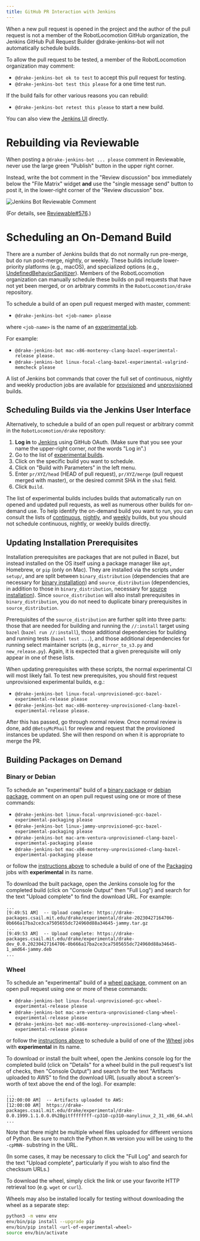 ```yaml
---
title: GitHub PR Interaction with Jenkins
---
```


When a new pull request is opened in the project and the author of the pull
request is not a member of the RobotLocomotion GitHub organization, the Jenkins
GitHub Pull Request Builder @drake-jenkins-bot will not automatically schedule
builds.

To allow the pull request to be tested, a member of the RobotLocomotion
organization may comment:

* ``@drake-jenkins-bot ok to test`` to accept this pull request for testing.
* ``@drake-jenkins-bot test this please`` for a one time test run.

If the build fails for other various reasons you can rebuild:

* ``@drake-jenkins-bot retest this please`` to start a new build.

You can also view the [Jenkins UI](https://drake-jenkins.csail.mit.edu/)
directly.

# Rebuilding via Reviewable

When posting a ``@drake-jenkins-bot ... please`` comment in Reviewable,
never use the large green "Publish" button in the upper right corner.

Instead, write the bot comment in the "Review discussion" box immediately below
the "File Matrix" widget **and** use the "single message send" button to post
it, in the lower-right corner of the "Review discussion" box.

![Jenkins Bot Reviewable Comment](/images/jenkins_bot_reviewable_comment.png)

(For details, see
[Reviewable#576](https://github.com/Reviewable/Reviewable/issues/576).)

# Scheduling an On-Demand Build

There are a number of Jenkins builds that do not normally run pre-merge, but do
run post-merge, nightly, or weekly. These builds include lower-priority
platforms (e.g., macOS), and specialized options (e.g.,
[UndefinedBehaviorSanitizer](https://releases.llvm.org/6.0.0/tools/clang/docs/UndefinedBehaviorSanitizer.html)).
Members of the RobotLocomotion organization can manually schedule these builds
on pull requests that have not yet been merged, or on arbitrary commits in the
``RobotLocomotion/drake`` repository.

To schedule a build of an open pull request merged with master, comment:

* ``@drake-jenkins-bot <job-name> please``

where ``<job-name>`` is the name of an
[experimental job](https://drake-jenkins.csail.mit.edu/view/Experimental/).

For example:

* ``@drake-jenkins-bot mac-x86-monterey-clang-bazel-experimental-release please.``
* ``@drake-jenkins-bot linux-focal-clang-bazel-experimental-valgrind-memcheck please``

A list of Jenkins bot commands that cover the full set of continuous, nightly
and weekly production jobs are available for
[provisioned](https://github.com/RobotLocomotion/drake/blob/jenkins-jobs-experimental/request-jobs-provisioned.txt)
and
[unprovisioned](https://github.com/RobotLocomotion/drake/blob/jenkins-jobs-experimental/request-jobs-unprovisioned.txt)
builds.

## Scheduling Builds via the Jenkins User Interface

Alternatively, to schedule a build of an open pull request or arbitrary commit
in the ``RobotLocomotion/drake`` repository:

1. **Log in** to [Jenkins](https://drake-jenkins.csail.mit.edu/) using GitHub OAuth.
   (Make sure that you see your name the upper-right corner, *not* the words "Log in".)
2. Go to the list of [experimental builds](https://drake-jenkins.csail.mit.edu/view/Experimental/).
3. Click on the specific build you want to schedule.
4. Click on "Build with Parameters" in the left menu.
5. Enter ``pr/XYZ/head`` (HEAD of pull request), ``pr/XYZ/merge`` (pull request
   merged with master), or the desired commit SHA in the ``sha1`` field.
6. Click ``Build``.

The list of experimental builds includes builds that automatically run on opened
and updated pull requests, as well as numerous other builds for on-demand use.
To help identify the on-demand build you want to run, you can consult the lists
of [continuous](https://drake-jenkins.csail.mit.edu/view/Continuous/),
[nightly](https://drake-jenkins.csail.mit.edu/view/Nightly/), and
[weekly](https://drake-jenkins.csail.mit.edu/view/Weekly/) builds,
but you should not schedule continuous, nightly, or weekly builds directly.

## Updating Installation Prerequisites

Installation prerequisites are packages that are not pulled in Bazel, but
instead installed on the OS itself using a package manager like ``apt``,
Homebrew, or ``pip`` (only on Mac). They are installed via the scripts under
``setup/``, and are split between ``binary_distribution`` (dependencies that
are necessary for [binary installation](/installation.html)) and
``source_distribution`` (dependencies, in addition to those in
``binary_distribution``, necessary for
[source installation](/from_source.html)). Since
``source_distribution`` will also install prerequisites in
``binary_distribution``, you do not need to duplicate binary prerequisites in
``source_distribution``.

Prerequisites of the ``source_distribution`` are further split into three
parts: those that are needed for building and running the ``//:install`` target
using ``bazel`` (``bazel run //:install``), those additional dependencies for
building and running tests (``bazel test ...``), and those additional
dependencies for running select maintainer scripts (e.g., ``mirror_to_s3.py``
and ``new_release.py``). Again, it is expected that a given prerequisite will
only appear in one of these lists.

When updating prerequisites with these scripts, the normal experimental CI will
most likely fail. To test new prerequisites, you should first request
unprovisioned experimental builds, e.g.:

* ``@drake-jenkins-bot linux-focal-unprovisioned-gcc-bazel-experimental-release please``
* ``@drake-jenkins-bot mac-x86-monterey-unprovisioned-clang-bazel-experimental-release please.``

After this has passed, go through normal review. Once normal review is done,
add `@BetsyMcPhail` for review and request that the provisioned instances be
updated. She will then respond on when it is appropriate to merge the PR.

## Building Packages on Demand

### Binary or Debian

To schedule an "experimental" build of a [binary package](/from_binary.html)
or [debian package](/apt.html), comment on an open pull request using one or
more of these commands:

* ``@drake-jenkins-bot linux-focal-unprovisioned-gcc-bazel-experimental-packaging please``
* ``@drake-jenkins-bot linux-jammy-unprovisioned-gcc-bazel-experimental-packaging please``
* ``@drake-jenkins-bot mac-arm-ventura-unprovisioned-clang-bazel-experimental-packaging please``
* ``@drake-jenkins-bot mac-x86-monterey-unprovisioned-clang-bazel-experimental-packaging please``

or follow the [instructions above](#scheduling-builds-via-the-jenkins-user-interface)
to schedule a build of one of the [Packaging](https://drake-jenkins.csail.mit.edu/view/Packaging/)
jobs with **experimental** in its name.

To download the built package, open the Jenkins console log for the completed
build (click on "Console Output" then "Full Log") and search for the text
"Upload complete" to find the download URL.  For example:

```
...
[9:49:51 AM]  -- Upload complete: https://drake-packages.csail.mit.edu/drake/experimental/drake-20230427164706-0b666a17ba2ce3ca7505655dc724960d88a34645-jammy.tar.gz
...
[9:49:53 AM]  -- Upload complete: https://drake-packages.csail.mit.edu/drake/experimental/drake-dev_0.0.20230427164706-0b666a17ba2ce3ca7505655dc724960d88a34645-1_amd64-jammy.deb
...
```

### Wheel

To schedule an "experimental" build of a [wheel package](/pip.html),
comment on an open pull request using one or more of these commands:

* ``@drake-jenkins-bot linux-focal-unprovisioned-gcc-wheel-experimental-release please``
* ``@drake-jenkins-bot mac-arm-ventura-unprovisioned-clang-wheel-experimental-release please``
* ``@drake-jenkins-bot mac-x86-monterey-unprovisioned-clang-wheel-experimental-release please``

or follow the [instructions above](#scheduling-builds-via-the-jenkins-user-interface)
to schedule a build of one of the [Wheel](https://drake-jenkins.csail.mit.edu/view/Wheel/)
jobs with **experimental** in its name.

To download or install the built wheel, open the Jenkins console log for the
completed build (click on "Details" for a wheel build in the pull request's
list of checks, then "Console Output") and search for the text "Artifacts
uploaded to AWS" to find the download URL (usually about a screen's-worth of
text above the end of the log).  For example:

```
...
[12:00:00 AM]  -- Artifacts uploaded to AWS:
[12:00:00 AM]  https://drake-packages.csail.mit.edu/drake/experimental/drake-0.0.1999.1.1.0.0.0%2Bgitffffffff-cp310-cp310-manylinux_2_31_x86_64.whl
...
```

Note that there might be multiple wheel files uploaded for different versions
of Python. Be sure to match the Python ``M.NN`` version you will be using to
the ``-cpMNN-`` substring in the URL.

(In some cases, it may be necessary to click the "Full Log" and search for the
text "Upload complete", particularly if you wish to also find the checksum
URLs.)

To download the wheel, simply click the link or use your favorite HTTP
retrieval too (e.g. ``wget`` or ``curl``).

Wheels may also be installed locally for testing without downloading the wheel
as a separate step:

```bash
python3 -m venv env
env/bin/pip install --upgrade pip
env/bin/pip install <url-of-experimental-wheel>
source env/bin/activate
```
